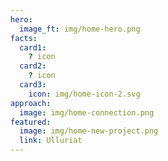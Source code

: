 ```yaml
---
hero:
  image_ft: img/home-hero.png
facts:
  card1:
    ? icon
  card2:
    ? icon
  card3:
    icon: img/home-icon-2.svg
approach:
  image: img/home-connection.png
featured:
  image: img/home-new-project.png
  link: Ulluriat
---
```

